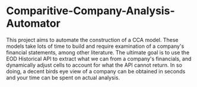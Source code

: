 # Comparitive-Company-Analysis-Automator
This project aims to automate the construction of a CCA model. These models take lots of time to build and require examination of a company's financial statements, among other literature. 
The ultimate goal is to use the EOD Historical API to extract what we can from a company's financials, and dynamically adjust cells to account for what the API cannot return. In so doing,
a decent birds eye view of a company can be obtained in seconds and your time can be spent on actual analysis.
